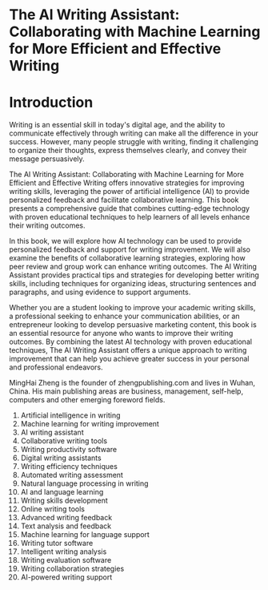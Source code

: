 # The AI Writing Assistant: Collaborating with Machine Learning for More Efficient and Effective Writing

# Introduction

Writing is an essential skill in today's digital age, and the ability to communicate effectively through writing can make all the difference in your success. However, many people struggle with writing, finding it challenging to organize their thoughts, express themselves clearly, and convey their message persuasively.

The AI Writing Assistant: Collaborating with Machine Learning for More Efficient and Effective Writing offers innovative strategies for improving writing skills, leveraging the power of artificial intelligence (AI) to provide personalized feedback and facilitate collaborative learning. This book presents a comprehensive guide that combines cutting-edge technology with proven educational techniques to help learners of all levels enhance their writing outcomes.

In this book, we will explore how AI technology can be used to provide personalized feedback and support for writing improvement. We will also examine the benefits of collaborative learning strategies, exploring how peer review and group work can enhance writing outcomes. The AI Writing Assistant provides practical tips and strategies for developing better writing skills, including techniques for organizing ideas, structuring sentences and paragraphs, and using evidence to support arguments.

Whether you are a student looking to improve your academic writing skills, a professional seeking to enhance your communication abilities, or an entrepreneur looking to develop persuasive marketing content, this book is an essential resource for anyone who wants to improve their writing outcomes. By combining the latest AI technology with proven educational techniques, The AI Writing Assistant offers a unique approach to writing improvement that can help you achieve greater success in your personal and professional endeavors.

MingHai Zheng is the founder of zhengpublishing.com and lives in Wuhan, China. His main publishing areas are business, management, self-help, computers and other emerging foreword fields.



1. Artificial intelligence in writing
2. Machine learning for writing improvement
3. AI writing assistant
4. Collaborative writing tools
5. Writing productivity software
6. Digital writing assistants
7. Writing efficiency techniques
8. Automated writing assessment
9. Natural language processing in writing
10. AI and language learning
11. Writing skills development
12. Online writing tools
13. Advanced writing feedback
14. Text analysis and feedback
15. Machine learning for language support
16. Writing tutor software
17. Intelligent writing analysis
18. Writing evaluation software
19. Writing collaboration strategies
20. AI-powered writing support

